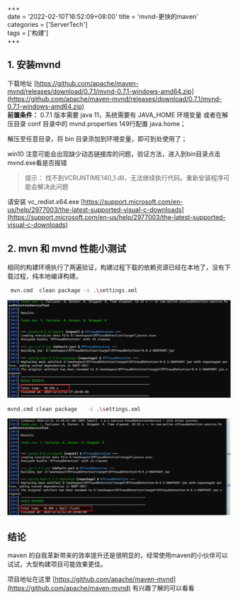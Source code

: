 +++  
date = '2022-02-10T16:52:09+08:00'
title = 'mvnd-更快的maven'  
categories  = ['ServerTech']   
tags = ['构建']  
+++

## 1. 安装mvnd  
下载地址 [https://github.com/apache/maven-mvnd/releases/download/0.7.1/mvnd-0.7.1-windows-amd64.zip](https://github.com/apache/maven-mvnd/releases/download/0.7.1/mvnd-0.7.1-windows-amd64.zip)  
**前置条件：** 0.7.1 版本需要 java 11，系统需要有 JAVA_HOME 环境变量 或者在解压目录 conf 目录中的 mvnd.properties  149行配置 java.home；

解压至任意目录，将 bin 目录添加到环境变量，即可到处使用了；

win10 注意可能会出现缺少动态链接库的问题，验证方法，进入到bin目录点击 mvnd.exe看是否报错

> 提示： 找不到VCRUNTIME140\_1.dll，无法继续执行代码。重新安装程序可能会解决此问题

请安装 vc\_redist.x64.exe  [https://support.microsoft.com/en-us/help/2977003/the-latest-supported-visual-c-downloads](https://support.microsoft.com/en-us/help/2977003/the-latest-supported-visual-c-downloads)

## 2. mvn 和 mvnd 性能小测试   
相同的构建环境执行了两遍验证，构建过程下载的依赖资源已经在本地了，没有下载过程，纯本地编译构建。

```bash
 mvn.cmd  clean package -s .\settings.xml 
```
![mvn-test-image.png](maven-package-test.png)

```bash
mvnd.cmd clean package   -s .\settings.xml 
```
![mvnd-test-image.png](mvnd-package-test.png)


## 结论
maven 的自我革新带来的效率提升还是很明显的，经常使用maven的小伙伴可以试试，大型构建项目可能效果更佳。

项目地址在这里 [https://github.com/apache/maven-mvnd](https://github.com/apache/maven-mvnd) 有兴趣了解的可以看看

